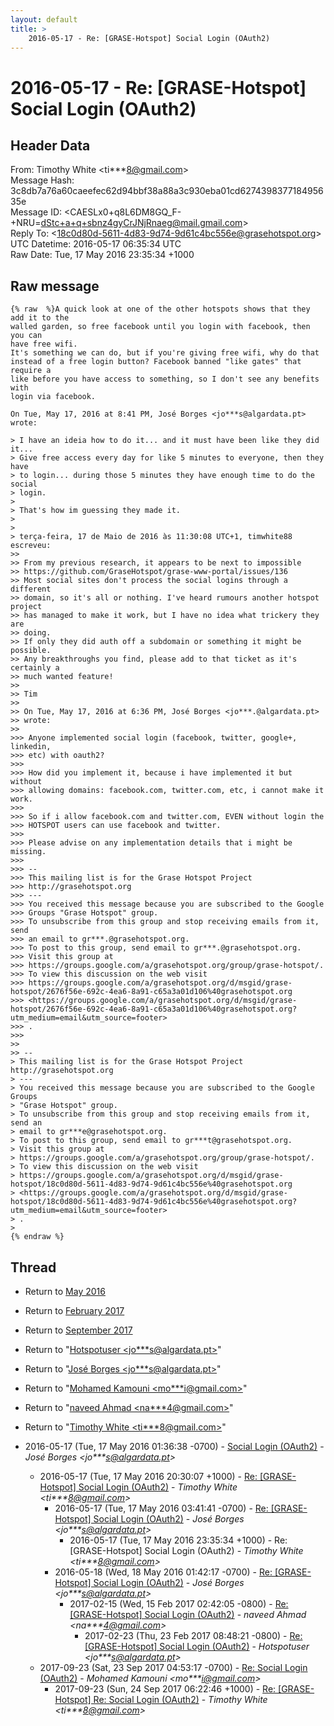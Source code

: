```yaml
---
layout: default
title: >
    2016-05-17 - Re: [GRASE-Hotspot] Social Login (OAuth2)
---
```


# 2016-05-17 - Re: [GRASE-Hotspot] Social Login (OAuth2)

## Header Data

From: Timothy White \<ti***8@gmail.com\><br>
Message Hash: 3c8db7a76a60caeefec62d94bbf38a88a3c930eba01cd627439837718495635e<br>
Message ID: \<CAESLx0+q8L6DM8GQ_F-+NRU=dStc+a+q+sbnz4gyCrJNjRnaeg@mail.gmail.com\><br>
Reply To: \<18c0d80d-5611-4d83-9d74-9d61c4bc556e@grasehotspot.org\><br>
UTC Datetime: 2016-05-17 06:35:34 UTC<br>
Raw Date: Tue, 17 May 2016 23:35:34 +1000<br>

## Raw message

```
{% raw  %}A quick look at one of the other hotspots shows that they add it to the
walled garden, so free facebook until you login with facebook, then you can
have free wifi.
It's something we can do, but if you're giving free wifi, why do that
instead of a free login button? Facebook banned "like gates" that require a
like before you have access to something, so I don't see any benefits with
login via facebook.

On Tue, May 17, 2016 at 8:41 PM, José Borges <jo***s@algardata.pt>
wrote:

> I have an ideia how to do it... and it must have been like they did it...
> Give free access every day for like 5 minutes to everyone, then they have
> to login... during those 5 minutes they have enough time to do the social
> login.
>
> That's how im guessing they made it.
>
>
> terça-feira, 17 de Maio de 2016 às 11:30:08 UTC+1, timwhite88 escreveu:
>>
>> From my previous research, it appears to be next to impossible
>> https://github.com/GraseHotspot/grase-www-portal/issues/136
>> Most social sites don't process the social logins through a different
>> domain, so it's all or nothing. I've heard rumours another hotspot project
>> has managed to make it work, but I have no idea what trickery they are
>> doing.
>> If only they did auth off a subdomain or something it might be possible.
>> Any breakthroughs you find, please add to that ticket as it's certainly a
>> much wanted feature!
>>
>> Tim
>>
>> On Tue, May 17, 2016 at 6:36 PM, José Borges <jo***.@algardata.pt>
>> wrote:
>>
>>> Anyone implemented social login (facebook, twitter, google+, linkedin,
>>> etc) with oauth2?
>>>
>>> How did you implement it, because i have implemented it but without
>>> allowing domains: facebook.com, twitter.com, etc, i cannot make it work.
>>>
>>> So if i allow facebook.com and twitter.com, EVEN without login the
>>> HOTSPOT users can use facebook and twitter.
>>>
>>> Please advise on any implementation details that i might be missing.
>>>
>>> --
>>> This mailing list is for the Grase Hotspot Project
>>> http://grasehotspot.org
>>> ---
>>> You received this message because you are subscribed to the Google
>>> Groups "Grase Hotspot" group.
>>> To unsubscribe from this group and stop receiving emails from it, send
>>> an email to gr***.@grasehotspot.org.
>>> To post to this group, send email to gr***.@grasehotspot.org.
>>> Visit this group at
>>> https://groups.google.com/a/grasehotspot.org/group/grase-hotspot/.
>>> To view this discussion on the web visit
>>> https://groups.google.com/a/grasehotspot.org/d/msgid/grase-hotspot/2676f56e-692c-4ea6-8a91-c65a3a01d106%40grasehotspot.org
>>> <https://groups.google.com/a/grasehotspot.org/d/msgid/grase-hotspot/2676f56e-692c-4ea6-8a91-c65a3a01d106%40grasehotspot.org?utm_medium=email&utm_source=footer>
>>> .
>>>
>>
>> --
> This mailing list is for the Grase Hotspot Project http://grasehotspot.org
> ---
> You received this message because you are subscribed to the Google Groups
> "Grase Hotspot" group.
> To unsubscribe from this group and stop receiving emails from it, send an
> email to gr***e@grasehotspot.org.
> To post to this group, send email to gr***t@grasehotspot.org.
> Visit this group at
> https://groups.google.com/a/grasehotspot.org/group/grase-hotspot/.
> To view this discussion on the web visit
> https://groups.google.com/a/grasehotspot.org/d/msgid/grase-hotspot/18c0d80d-5611-4d83-9d74-9d61c4bc556e%40grasehotspot.org
> <https://groups.google.com/a/grasehotspot.org/d/msgid/grase-hotspot/18c0d80d-5611-4d83-9d74-9d61c4bc556e%40grasehotspot.org?utm_medium=email&utm_source=footer>
> .
>
{% endraw %}
```

## Thread

+ Return to [May 2016](/archive/2016/05)
+ Return to [February 2017](/archive/2017/02)
+ Return to [September 2017](/archive/2017/09)

+ Return to "[Hotspotuser <jo***s<span>@</span>algardata.pt>](/authors/jo___s_at_algardata_pt)"
+ Return to "[José Borges <jo***s<span>@</span>algardata.pt>](/authors/jo___s_at_algardata_pt)"
+ Return to "[Mohamed Kamouni <mo***i<span>@</span>gmail.com>](/authors/mo___i_at_gmail_com)"
+ Return to "[naveed Ahmad <na***4<span>@</span>gmail.com>](/authors/na___4_at_gmail_com)"
+ Return to "[Timothy White <ti***8<span>@</span>gmail.com>](/authors/ti___8_at_gmail_com)"

+ 2016-05-17 (Tue, 17 May 2016 01:36:38 -0700) - [Social Login (OAuth2)](/archive/2016/05/bb4f547673f1821af3666ab4415bdac7beb5571d34f804653192c5579c8420a3) - _José Borges \<jo***s@algardata.pt\>_
  + 2016-05-17 (Tue, 17 May 2016 20:30:07 +1000) - [Re: [GRASE-Hotspot] Social Login (OAuth2)](/archive/2016/05/b09ece4a750557e717b80009fb0a55884edc2220fae379867a5e285e7ef5cc22) - _Timothy White \<ti***8@gmail.com\>_
    + 2016-05-17 (Tue, 17 May 2016 03:41:41 -0700) - [Re: [GRASE-Hotspot] Social Login (OAuth2)](/archive/2016/05/7d8ee3c944d9f9579e41301934e3df2a199142cf8676cfb5af64ef20f86f50d4) - _José Borges \<jo***s@algardata.pt\>_
      + 2016-05-17 (Tue, 17 May 2016 23:35:34 +1000) - Re: [GRASE-Hotspot] Social Login (OAuth2) - _Timothy White \<ti***8@gmail.com\>_
    + 2016-05-18 (Wed, 18 May 2016 01:42:17 -0700) - [Re: [GRASE-Hotspot] Social Login (OAuth2)](/archive/2016/05/ca8adc8cf0acedfa6e492f53e98e0f73c7c3ab937176a862c425ed5513598b56) - _José Borges \<jo***s@algardata.pt\>_
      + 2017-02-15 (Wed, 15 Feb 2017 02:42:05 -0800) - [Re: [GRASE-Hotspot] Social Login (OAuth2)](/archive/2017/02/ce3b92b7117f6dbfcd249add2fd16f2bab268602bdd1d1a854ebc200fc913fb8) - _naveed Ahmad \<na***4@gmail.com\>_
        + 2017-02-23 (Thu, 23 Feb 2017 08:48:21 -0800) - [Re: [GRASE-Hotspot] Social Login (OAuth2)](/archive/2017/02/060a7c2318882f780ad651492accb9831328406df6bd775179a4734169eaf16f) - _Hotspotuser \<jo***s@algardata.pt\>_
  + 2017-09-23 (Sat, 23 Sep 2017 04:53:17 -0700) - [Re: Social Login (OAuth2)](/archive/2017/09/23050a3aee4d5a4103b2f4c0ab291c9162d0d281f6c4bd13b2beaacf3cb93665) - _Mohamed Kamouni \<mo***i@gmail.com\>_
    + 2017-09-23 (Sun, 24 Sep 2017 06:22:46 +1000) - [Re: [GRASE-Hotspot] Re: Social Login (OAuth2)](/archive/2017/09/73e493c90e933170fd4dc31322c6c297e490646305a0a59bfcb6edf593dbf254) - _Timothy White \<ti***8@gmail.com\>_

